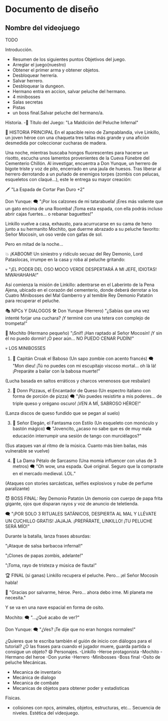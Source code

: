 # Documento de diseño

## Nombre del videojuego


TODO

Introducción.
- Resumen de los siguientes puntos
Objetivos del juego.
- Arreglar el juego(nuestro)
- Obtener el primer arma y obtener objetos.
- Desbloquear herrería.
- Salvar herrero.
- Desbloquear la dungeon.
- Hermano entra en accion, salvar peluche del hermano.
- 4 minibosses
- Salas secretas
- Pistas
- un boss final.Salvar peluche del hermano/a.


Historia.
-🏰 Título del Juego:
"La Maldición del Peluche Infernal"

🌟 HISTORIA PRINCIPAL
En el apacible reino de Zampablandia, vive Linkillo, un joven héroe con una chaqueta tres tallas más grande y una afición desmedida por coleccionar cucharas de madera.

Una noche, mientras buscaba hongos fluorescentes para hacerse un risotto, escucha unos lamentos provenientes de la Cueva Fúnebre del Cementerio Chillón. Al investigar, encuentra a Don Yunque, un herrero de bigote triste y voz de pito, encerrado en una jaula de huesos. Tras liberar al herrero derrotando a un puñado de enemigos torpes (zombis con pelucas, esqueletos con claqué...), este le entrega su mayor creación:

🗡️ "La Espada de Cortar Pan Duro +2"

Don Yunque:
🗨️ "¡Por los calzones de mi tatarabuela! ¡Eres más valiente que un gato encima de una Roomba! ¡Toma esta espada, con ella podrás incluso abrir cajas fuertes... o rebanar baguettes!"

Linkillo vuelve a casa, exhausto, para acurrucarse en su cama de heno junto a su hermanito Mochito, que duerme abrazado a su peluche favorito: Señor Mocosín, un oso verde con gafas de sol.

Pero en mitad de la noche…

💥 ¡KABOOM!
Un siniestro y ridículo secuaz del Rey Demonio, Lord Pataslocas, irrumpe en la casa y roba al peluche gritando:

💀 "¡EL PODER DEL OSO MOCO VERDE DESPERTARÁ A MI JEFE, IDIOTAS! MWAHAHAHA!"

Así comienza la misión de Linkillo: adentrarse en el Laberinto de la Pena Ajena, ubicado en el corazón del cementerio, donde deberá derrotar a los Cuatro Minibosses del Mal Gamberro y al temible Rey Demonio Patatón para recuperar el peluche.

🎭 NPCs Y DIALOGOS
🛠️ Don Yunque (Herrero)
"¿Sabías que una vez intenté forjar una cuchara? ¡Y terminé con una tetera con complejo de trompeta!"

🧸 Mochito (Hermano pequeño)
"¡Snif! ¡Han raptado al Señor Mocosín! ¡Y sin él no puedo dormir! ¡O peor aún… NO PUEDO CENAR PUDÍN!"

💀 LOS MINIBOSSES
1. 🐸 Capitán Croak el Baboso (Un sapo zombie con acento francés)
🗨️ "Mon dieu! ¡Tú no puedes con mi escupitajo viscoso mortal... oh là là! ¡Preparáte a bailar con la babosa muerte!"

(Lucha basada en saltos erráticos y charcos venenosos que resbalan)

2. 🍕 Donn Pizzaus, el Encantador de Queso (Un espectro italiano con forma de porción de pizza)
🗨️ "¡No puedes resistirte a mis poderes... de triple queso y orégano oscuro! ¡VEN A MÍ, SABROSO HÉROE!"

(Lanza discos de queso fundido que se pegan al suelo)

3. 🎩 Señor Elegán, el Fantasma con Estilo (Un esqueleto con monóculo y bastón mágico)
🗨️ "Jovencito, ¿acaso no sabe que es de muy mala educación interrumpir una sesión de tango con murciélagos?"

(Sus ataques van al ritmo de la música. Cuanto más bien bailas, más vulnerable se vuelve)

4. 💅 La Dama Pétalo de Sarcasmo (Una momia influencer con uñas de 3 metros)
🗨️ "Oh wow, una espada. Qué original. Seguro que la compraste en el mercado medieval. LOL."

(Ataques con stories sarcásticas, selfies explosivos y nube de perfume paralizante)

😈 BOSS FINAL: Rey Demonio Patatón
Un demonio con cuerpo de papa frita gigante, ojos que disparan rayos y voz de anuncio de teletienda.

🗨️ "¡POR SOLO 3 RITUALES SATÁNICOS, DESPIERTA AL MAL Y LLÉVATE UN CUCHILLO GRATIS! JAJAJA. ¡PREPÁRATE, LINKILLO! ¡TU PELUCHE SERÁ MÍO!"

Durante la batalla, lanza frases absurdas:

"¡Ataque de salsa barbacoa infernal!"

"¡Clones de papas zombis, adelante!"

"¡Toma, rayo de tristeza y música de flauta!"

🏆 FINAL (si ganas)
Linkillo recupera el peluche. Pero… ¡el Señor Mocosín habla!

🧸 "Gracias por salvarme, héroe. Pero... ahora debo irme. Mi planeta me necesita."

Y se va en una nave espacial en forma de osito.

Mochito:
🗨️ "...¿Qué acabo de ver?"

Don Yunque:
🗨️ "¿Ves? ¡Te dije que no eran hongos normales!"

¿Quieres que te escriba también el guión de inicio con diálogos para el tutorial? ¿O las frases para cuando el jugador muere, guarda partida o consigue un objeto? 😄
Personajes.
-Linkillo -Heroe protagonista
-Mochito -Hermano del heroe
-Don yunke -Herrero
-Minibosses
-Boss final
-Osito de peluche
Mecánicas.
- Mecanica de inventario
- Mecánica de dialogo
- Mecanica de combate
- Mecanicas de objetos para obtener poder y estadisticas

Físicas.
- colisiones con npcs, animales, objetos, estructuras, etc...
Secuencia de niveles.
Estética del videojuego.

